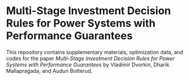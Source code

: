 # Multi-Stage Investment Decision Rules for Power Systems with Performance Guarantees

This repository contains supplementary materials, optimization data, and codes for the paper *Multi-Stage Investment Decision Rules for Power Systems with Performance Guarantees* by Vladimir Dvorkin, Dharik Mallapragada, and Audun Botterud. 

